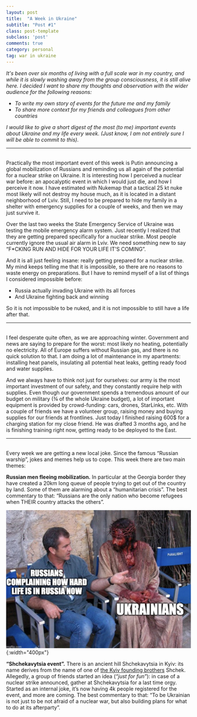```yaml
---
layout: post
title:  "A Week in Ukraine"
subtitle: "Post #1"
class: post-template
subclass: 'post'
comments: true
category: personal
tag: war in ukraine
---
```

*It's been over six months of living with a full scale war in my country, and while it is slowly washing away from the group consciousness,  it is still alive here. I decided I want to share my thoughts and observation with the wider audience for the following reasons:*

* *To write my own story of events for the future me and my family*
* *To share more context for my friends and colleagues from other countries*

*I would like to give a short digest of the most (to me) important events about Ukraine and my life every week. (Just know, I am not entirely sure I will be able to commit to this).*

---------------------------------------
<br/>
Practically the most important event of this week is Putin announcing a global mobilization of Russians and reminding us all again of the potential for a nuclear strike on Ukraine. It is interesting how I perceived a nuclear war before: an apocalyptic event in which I would just die, and how I perceive it now. I have estimated with Nukemap that a tactical 25 kt nuke most likely will not destroy my house much, as it is located in a distant neighborhood of Lviv. Still, I need to be prepared to hide my family in a shelter with emergency supplies for a couple of weeks, and then we may just survive it.
 
Over the last two weeks the State Emergency Service of Ukraine was testing the mobile emergency alarm system. Just recently I realized that they are getting prepared specifically for a nuclear strike. Most people currently ignore the usual air alarm in Lviv. We need something new to say “F*CKING RUN AND HIDE FOR YOUR LIFE IT'S COMING”.

And it is all just feeling insane: really getting prepared for a nuclear strike. My mind keeps telling me that it is impossible, so there are no reasons to waste energy on preparations. But I have to remind myself of a list of things I considered impossible before:

* Russia actually invading Ukraine with its all forces
* And Ukraine fighting back and winning

So it is not impossible to be nuked, and it is not impossible to still have a life after that.

---------------------------------------
<br/>
I feel desperate quite often, as we are approaching winter. Government and news are saying to prepare for the worst: most likely no heating, potentially no electricity. All of Europe suffers without Russian gas, and there is no quick solution to that. I am doing a lot of maintenance in my apartments: installing heat panels, insulating all potential heat leaks, getting ready food and water supplies.
 
And we always have to think not just for ourselves: our army is the most important investment of our safety, and they constantly require help with supplies. Even though our government spends a tremendous amount of our budget on military (¾ of the whole Ukraine budget), a lot of important equipment is provided by crowd-funding: cars, drones, StarLinks, etc. With a couple of friends we have a volunteer group, raising money and buying supplies for our friends at frontlines. Just today I finished raising 600$ for a charging station for my close friend. He was drafted 3 months ago, and he is finishing training right now, getting ready to be deployed to the East.

---------------------------------------
<br/>
Every week we are getting a new local joke. Since the famous “Russian warship”, jokes and memes help us to cope. This week there are two main themes:

**Russian men fleeing mobilization.** In particular at the Georgia border they have created a 20km long queue of people trying to get out of the country by land. Some of them are alarming about a “humanitarian crisis”. The best commentary to that: “Russians are the only nation who become refugees when THEIR country attacks the others”.

![jesus-movie-meme](/assets/images/memes/jesus-movie-mem.jpg){:width="400px"}

**“Shchekavytsia event”.** There is an ancient hill Shchekavytsia in Kyiv: 
its name derives from the name of one of [the Kyiv founding brothers](https://en.wikipedia.org/wiki/Kyi,_Shchek_and_Khoryv) Shchek. 
Allegedly, a group of friends started an idea (_“just for fun”_): in case of a nuclear 
strike announced, gather at Shchekavytsia for a last time orgy. Started as an internal 
joke, it’s now having 4k people registered for the event, and more are coming. The 
best commentary to that: “To be Ukrainian is not just to be not afraid of a nuclear 
war, but also building plans for what to do at its afterparty”.
